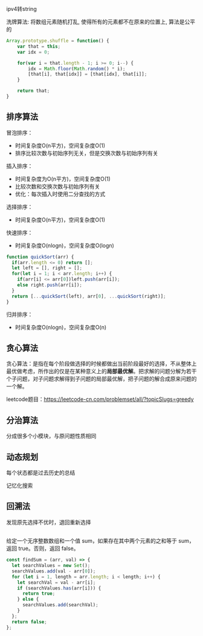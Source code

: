 ipv4转string

洗牌算法:
将数组元素随机打乱, 使得所有的元素都不在原来的位置上, 算法是公平的
```js
Array.prototype.shuffle = function() {
    var that = this;
    var idx = 0;

    for(var i = that.length - 1; i >= 0; i--) {
        idx = Math.floor(Math.random() * i);
        [that[i], that[idx]] = [that[idx], that[i]];
    }

    return that;
}
```

## 排序算法
冒泡排序：
- 时间复杂度O(n平方)，空间复杂度O(1)
- 排序比较次数与初始序列无关，但是交换次数与初始序列有关

插入排序：
- 时间复杂度为O(n平方)，空间复杂度O(1)
- 比较次数和交换次数与初始序列有关
- 优化：每次插入时使用二分查找的方式

选择排序：
- 时间复杂度O(n平方)，空间复杂度O(1)

快速排序：
- 时间复杂度O(nlogn)，空间复杂度O(logn)
```js
function quickSort(arr) {
  if(arr.length <= 0) return [];
  let left = [], right = [];
  for(let i = 1; i < arr.length; i++) {
    if(arr[i] <= arr[0])left.push(arr[i]);
    else right.push(arr[i]);
  }
  return [...quickSort(left), arr[0], ...quickSort(right)];
}
```

归并排序：
- 时间复杂度O(nlogn)，空间复杂度O(n)

## 贪心算法
贪心算法：是指在每个阶段做选择的时候都做出当前阶段最好的选择，不从整体上最优做考虑，所作出的仅是在某种意义上的**局部最优解**。把求解的问题分解为若干个子问题，对子问题求解得到子问题的局部最优解，把子问题的解合成原来问题的一个解。

leetcode题目：https://leetcode-cn.com/problemset/all/?topicSlugs=greedy

## 分治算法
分成很多个小模块，与原问题性质相同
## 动态规划
每个状态都是过去历史的总结

记忆化搜索

## 回溯法
发现原先选择不优时，退回重新选择
##

给定一个无序整数数组和一个值 sum，如果存在其中两个元素的之和等于 sum，返回 true。否则，返回 false。
```js
const findSum = (arr, val) => {
  let searchValues = new Set();
  searchValues.add(val - arr[0]);
  for (let i = 1, length = arr.length; i < length; i++) {
    let searchVal = val - arr[i];
    if (searchValues.has(arr[i])) {
      return true;
    } else {
      searchValues.add(searchVal);
    }
  };
  return false;
};
```